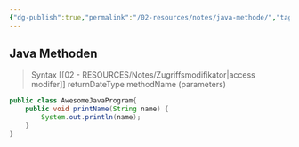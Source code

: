 ```yaml
---
{"dg-publish":true,"permalink":"/02-resources/notes/java-methode/","tags":["java/method"],"noteIcon":"","updated":"2024-06-25T16:26:05.000+02:00"}
---
```


## Java Methoden 

>Syntax
>[[02 - RESOURCES/Notes/Zugriffsmodifikator\|access modifer]] returnDateType methodName (parameters) 

```java
public class AwesomeJavaProgram{
	public void printName(String name) {
		System.out.println(name);
	}
}
```